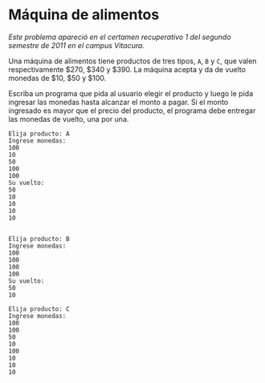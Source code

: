 # Máquina de alimentos

*Este problema apareció en el certamen recuperativo 1 del segundo semestre de 2011 en el campus Vitacura.*

Una máquina de alimentos tiene productos de tres tipos, `A`, `B` y `C`, que valen respectivamente $270, $340 y $390. La máquina acepta y da de vuelto monedas de $10, $50 y $100.

Escriba un programa que pida al usuario elegir el producto y luego le pida ingresar las monedas hasta alcanzar el monto a pagar. Si el monto ingresado es mayor que el precio del producto, el programa debe entregar las monedas de vuelto, una por una.



```
Elija producto: A
Ingrese monedas:
100
10
50
100
100
Su vuelto:
50
10
10
10
10


```

```
Elija producto: B
Ingrese monedas:
100
100
100
100
Su vuelto:
50
10
```



```
Elija producto: C
Ingrese monedas:
100
100
50
10
100
10
10
10
```

